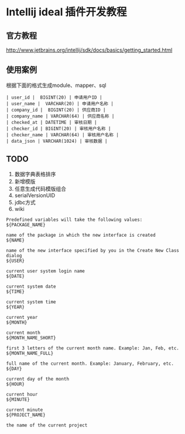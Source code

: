 # Intellij ideal 插件开发教程

## 官方教程
http://www.jetbrains.org/intellij/sdk/docs/basics/getting_started.html


## 使用案例
根据下面的格式生成module、mapper、sql

```
| user_id |  BIGINT(20) | 申请用户ID |
| user_name |  VARCHAR(20) | 申请用户名称 |
| company_id |  BIGINT(20) | 供应商ID |
| company_name | VARCHAR(64) | 供应商名称 |
| checked_at | DATETIME | 审核日期 |
| checker_id | BIGINT(20) | 审核用户名称 |
| checker_name | VARCHAR(64) | 审核用户名称 |
| data_json | VARCHAR(1024) | 审核数据 |
```

## TODO

1. 数据字典表格排序
2. 新增模版
3. 任意生成代码模版组合
4. serialVersionUID
5. jdbc方式
6. wiki

```
Predefined variables will take the following values:
${PACKAGE_NAME}
 
name of the package in which the new interface is created
${NAME}
 
name of the new interface specified by you in the Create New Class dialog
${USER}
 
current user system login name
${DATE}
 
current system date
${TIME}
 
current system time
${YEAR}
 
current year
${MONTH}
 
current month
${MONTH_NAME_SHORT}
 
first 3 letters of the current month name. Example: Jan, Feb, etc.
${MONTH_NAME_FULL}
 
full name of the current month. Example: January, February, etc.
${DAY}
 
current day of the month
${HOUR}
 
current hour
${MINUTE}
 
current minute
${PROJECT_NAME}
 
the name of the current project
```